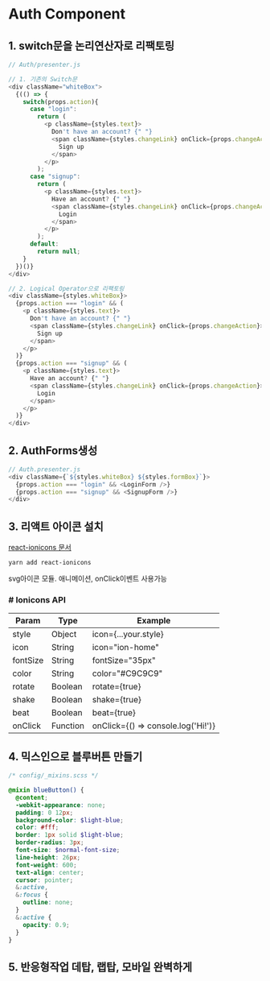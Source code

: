 # Auth Component

## 1. switch문을 논리연산자로 리팩토링
```js
// Auth/presenter.js

// 1. 기존의 Switch문
<div className="whiteBox">
  {(() => {
    switch(props.action){
      case "login":
        return (
          <p className={styles.text}>
            Don't have an account? {" "}
            <span className={styles.changeLink} onClick={props.changeAction}>
              Sign up
            </span>
          </p>
        );
      case "signup":
        return (
          <p className={styles.text}>
            Have an account? {" "}
            <span className={styles.changeLink} onClick={props.changeAction}>
              Login
            </span>
          </p>
        );
      default:
        return null;
    }
  })()}
</div>
```
```js
// 2. Logical Operator으로 리팩토링
<div className={styles.whiteBox}>
  {props.action === "login" && (
    <p className={styles.text}>
      Don't have an account? {" "}
      <span className={styles.changeLink} onClick={props.changeAction}>
        Sign up
      </span>
    </p>
  )}
  {props.action === "signup" && (
    <p className={styles.text}>
      Have an account? {" "}
      <span className={styles.changeLink} onClick={props.changeAction}>
        Login
      </span>
    </p>
  )}
</div>
```

## 2. AuthForms생성
```js
// Auth.presenter.js
<div className={`${styles.whiteBox} ${styles.formBox}`}>
  {props.action === "login" && <LoginForm />}
  {props.action === "signup" && <SignupForm />}
</div>
```

## 3. 리액트 아이콘 설치
[react-ionicons 문서](https://zamarrowski.github.io/react-ionicons/)  
```
yarn add react-ionicons
```
svg아이콘 모듈. 애니메이션, onClick이벤트 사용가능

### # Ionicons API

Param	| Type | Example
--- | --- | ---
style | Object | icon={...your.style}
icon | String | icon="ion-home"
fontSize | String | fontSize="35px"
color | String | color="#C9C9C9"
rotate | Boolean | rotate={true}
shake | Boolean | shake={true}
beat | Boolean | beat={true}
onClick | Function | onClick={() => console.log('Hi!')}

## 4. 믹스인으로 블루버튼 만들기
```scss
/* config/_mixins.scss */

@mixin blueButton() {
  @content;
  -webkit-appearance: none;
  padding: 0 12px;
  background-color: $light-blue;
  color: #fff;
  border: 1px solid $light-blue;
  border-radius: 3px;
  font-size: $normal-font-size;
  line-height: 26px;
  font-weight: 600;
  text-align: center;
  cursor: pointer;
  &:active,
  &:focus {
    outline: none;
  }
  &:active {
    opacity: 0.9;
  }
}
```
## 5. 반응형작업 데탑, 랩탑, 모바일 완벽하게